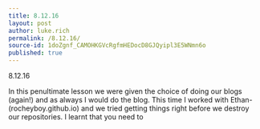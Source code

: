 ```yaml
---
title: 8.12.16
layout: post
author: luke.rich
permalink: /8.12.16/
source-id: 1doZgnf_CAMOHKGVcRgfmHEDocD8GJQyipl3E5WNmn6o
published: true
---
```

8.12.16

In this penultimate lesson we were given the choice of doing our blogs (again!) and as always I would do the blog. This time I worked with Ethan-(rocheyboy.github.io) and we tried getting things right before we destroy our repositories. I learnt that you need to 

